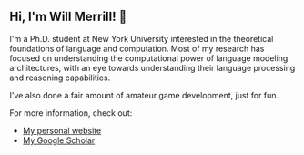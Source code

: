 ## Hi, I'm Will Merrill! 👋

I'm a Ph.D. student at New York University interested in the theoretical foundations of language and computation. Most of my research has focused on understanding the computational power of language modeling architectures, with an eye towards understanding their language processing and reasoning capabilities.

I've also done a fair amount of amateur game development, just for fun.

For more information, check out:

- [My personal website](https://lambdaviking.com/)
- [My Google Scholar](https://scholar.google.com/citations?user=CyjChJQAAAAJ&hl=en)
<!-- - [My SoundCloud](https://soundcloud.com/william-merrill) -->

